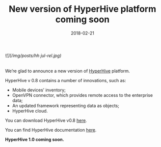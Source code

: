 ﻿---
layout: post
title: New version of HyperHive platform coming soon
created_at: 2018-02-21
date: 2018-02-21
language: en
representation_img: /img/posts/news-hh jul-rel.jpg
description: We’re glad to announce a new version of HyperHive platform, which is coming soon.
---

###### ![](/img/posts/hh jul-rel.jpg)

We’re glad to announce a new version of [HyperHive][hh] platform.  

HyperHive v 0.8 contains a number of innovations, such as:  

* Mobile devices’ inventory;  
* OpenVPN connector, which provides remote access to the enterprise data;  
* An updated framework representing data as objects;  
* HyperHive cloud.  

You can download HyperHive v0.8 [here][load].  

You can find HyperHive documentation [here][conf].  

**HyperHive 1.0 coming soon.**  

[//]: #
   [conf]:<https://eigenmethod.atlassian.net/wiki>
   [load]:<https://drive.google.com/open?id=0B8AkRifdvvd1anJSN0tndnpueFk>
   [hh]: <http://eigenmethod.com/products/hh/>
